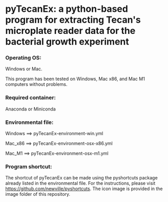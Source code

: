 # pyTecanEx: a python-based program for extracting Tecan's microplate reader data for the bacterial growth experiment

### Operating OS: 

Windows or Mac.

This program has been tested on Windows, Mac x86, and Mac M1 computers without problems.


### Required container: 

Anaconda or Miniconda


### Environmental file:

Windows ==> pyTecanEx-environment-win.yml

Mac_x86 ==> pyTecanEx-environment-osx-x86.yml

Mac_M1  ==> pyTecanEx-environment-osx-m1.yml

### Program shortcut:

The shortcut of pyTecanEx can be made using the pyshortcuts package already listed in the environmental file. For the instructions, please visit https://github.com/newville/pyshortcuts. The icon image is provided in the image folder of this repository.
